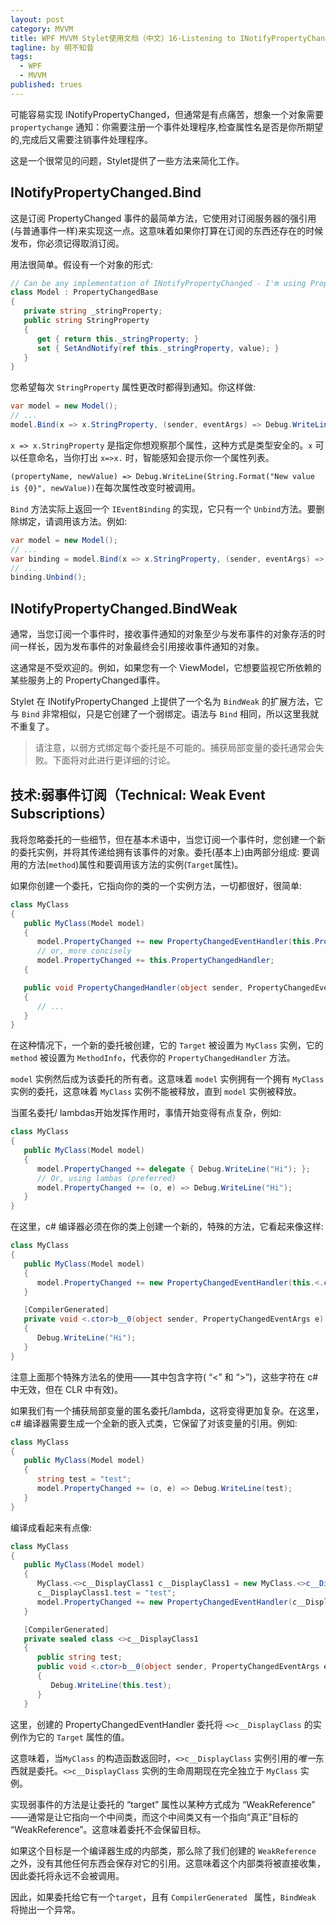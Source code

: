 ```yaml
---
layout: post
category: MVVM
title: WPF MVVM Stylet使用文档（中文）16-Listening to INotifyPropertyChanged
tagline: by 明不知昔
tags: 
  - WPF
  - MVVM
published: trues
---
```




可能容易实现 INotifyPropertyChanged，但通常是有点痛苦，想象一个对象需要`propertychange` 通知：你需要注册一个事件处理程序,检查属性名是否是你所期望的,完成后又需要注销事件处理程序。

这是一个很常见的问题，Stylet提供了一些方法来简化工作。

<!--more-->



## INotifyPropertyChanged.Bind

这是订阅 PropertyChanged 事件的最简单方法，它使用对订阅服务器的强引用(与普通事件一样)来实现这一点。这意味着如果你打算在订阅的东西还存在的时候发布，你必须记得取消订阅。

用法很简单。假设有一个对象的形式:

```csharp
// Can be any implementation of INotifyPropertyChanged - I'm using PropertyChangedBase as it makes the example shorter
class Model : PropertyChangedBase
{
   private string _stringProperty;
   public string StringProperty
   {
      get { return this._stringProperty; }
      set { SetAndNotify(ref this._stringProperty, value); }
   }
}
```

您希望每次 `StringProperty` 属性更改时都得到通知。你这样做:

```csharp
var model = new Model();
// ... 
model.Bind(x => x.StringProperty, (sender, eventArgs) => Debug.WriteLine(String.Format("New value for property {0} on {1} is {2}", eventArgs.PropertyName, sender, eventArgs.NewValue)));
```

`x => x.StringProperty` 是指定你想观察那个属性，这种方式是类型安全的。`x` 可以任意命名，当你打出 `x=>x.` 时，智能感知会提示你一个属性列表。

`(propertyName, newValue) => Debug.WriteLine(String.Format("New value is {0}", newValue))`在每次属性改变时被调用。



`Bind` 方法实际上返回一个 `IEventBinding` 的实现，它只有一个 `Unbind`方法。要删除绑定，请调用该方法。例如:

```csharp
var model = new Model();
// ... 
var binding = model.Bind(x => x.StringProperty, (sender, eventArgs) => Debug.WriteLine(String.Format("New value for property {0} on {1} is {2}", eventArgs.PropertyName, sender, eventArgs.NewValue)));
// ...
binding.Unbind();
```



## INotifyPropertyChanged.BindWeak

通常，当您订阅一个事件时，接收事件通知的对象至少与发布事件的对象存活的时间一样长，因为发布事件的对象最终会引用接收事件通知的对象。

这通常是不受欢迎的。例如，如果您有一个 ViewModel，它想要监视它所依赖的某些服务上的 PropertyChanged事件。

Stylet 在 INotifyPropertyChanged 上提供了一个名为 `BindWeak` 的扩展方法，它与 `Bind` 非常相似，只是它创建了一个弱绑定。语法与 `Bind` 相同，所以这里我就不重复了。

> 请注意，以弱方式绑定每个委托是不可能的。捕获局部变量的委托通常会失败。下面将对此进行更详细的讨论。



## 技术:弱事件订阅（Technical: Weak Event Subscriptions）

我将忽略委托的一些细节，但在基本术语中，当您订阅一个事件时，您创建一个新的委托实例，并将其传递给拥有该事件的对象。委托(基本上)由两部分组成: 要调用的方法(`method`)属性和要调用该方法的实例(`Target`属性)。

如果你创建一个委托，它指向你的类的一个实例方法，一切都很好，很简单:

```csharp
class MyClass
{
   public MyClass(Model model)
   {
      model.PropertyChanged += new PropertyChangedEventHandler(this.PropertyChangedHandler);
      // or, more concisely
      model.PropertyChanged += this.PropertyChangedHandler;
   {

   public void PropertyChangedHandler(object sender, PropertyChangedEventArgs e)
   {
      // ...
   }
}
```

在这种情况下，一个新的委托被创建，它的 `Target` 被设置为 `MyClass` 实例，它的 `method` 被设置为 `MethodInfo`，代表你的 `PropertyChangedHandler` 方法。

`model` 实例然后成为该委托的所有者。这意味着 `model` 实例拥有一个拥有 `MyClass` 实例的委托，这意味着 `MyClass` 实例不能被释放，直到 `model` 实例被释放。

当匿名委托/ lambdas开始发挥作用时，事情开始变得有点复杂，例如:

```csharp
class MyClass
{
   public MyClass(Model model)
   {
      model.PropertyChanged += delegate { Debug.WriteLine("Hi"); };
      // Or, using lambas (preferred)
      model.PropertyChanged += (o, e) => Debug.WriteLine("Hi");
   }
}
```

在这里，c# 编译器必须在你的类上创建一个新的，特殊的方法，它看起来像这样:

```csharp
class MyClass
{
   public MyClass(Model model)
   {
      model.PropertyChanged += new PropertyChangedEventHandler(this.<.ctor>b__0);
   }

   [CompilerGenerated]
   private void <.ctor>b__0(object sender, PropertyChangedEventArgs e)
   {
      Debug.WriteLine("Hi");
   }
}
```

注意上面那个特殊方法名的使用——其中包含字符( “<” 和 “>”)，这些字符在 c# 中无效，但在 CLR 中有效)。

如果我们有一个捕获局部变量的匿名委托/lambda，这将变得更加复杂。在这里，c# 编译器需要生成一个全新的嵌入式类，它保留了对该变量的引用。例如:

```csharp
class MyClass
{
   public MyClass(Model model)
   {
      string test = "test";
      model.PropertyChanged += (o, e) => Debug.WriteLine(test);
   }
}
```

编译成看起来有点像:

```csharp
class MyClass
{
   public MyClass(Model model)
   {
      MyClass.<>c__DisplayClass1 c__DisplayClass1 = new MyClass.<>c__DisplayClass1();
      c__DisplayClass1.test = "test";
      model.PropertyChanged += new PropertyChangedEventHandler(c__DisplayClass1.<.ctor>b__0);
   }

   [CompilerGenerated]
   private sealed class <>c__DisplayClass1
   {
      public string test;
      public void <.ctor>b__0(object sender, PropertyChangedEventArgs e)
      {
         Debug.WriteLine(this.test);
      }
   }
```

这里，创建的 PropertyChangedEventHandler 委托将 `<>c__DisplayClass` 的实例作为它的 `Target` 属性的值。

这意味着，当`MyClass` 的构造函数返回时，`<>c__DisplayClass` 实例引用的*唯一*东西就是委托。`<>c__DisplayClass` 实例的生命周期现在完全独立于 `MyClass` 实例。

实现弱事件的方法是让委托的 “target” 属性以某种方式成为 “WeakReference” ——通常是让它指向一个中间类，而这个中间类又有一个指向“真正”目标的 “WeakReference”。这意味着委托不会保留目标。

如果这个目标是一个编译器生成的内部类，那么除了我们创建的 `WeakReference` 之外，没有其他任何东西会保存对它的引用。这意味着这个内部类将被直接收集，因此委托将永远不会被调用。

因此，如果委托给它有一个`target`，且有 `CompilerGenerated ` 属性，`BindWeak` 将抛出一个异常。

